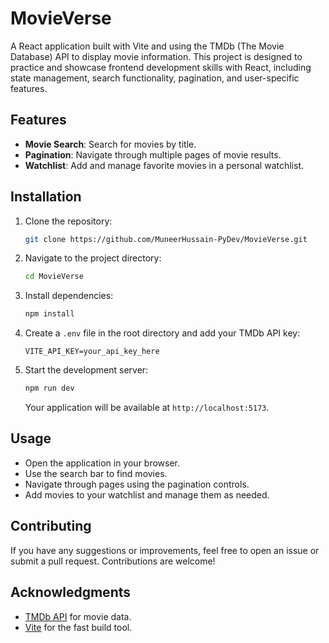 
# MovieVerse

A React application built with Vite and using the TMDb (The Movie Database) API to display movie information. This project is designed to practice and showcase frontend development skills with React, including state management, search functionality, pagination, and user-specific features.

## Features

- **Movie Search**: Search for movies by title.
- **Pagination**: Navigate through multiple pages of movie results.
- **Watchlist**: Add and manage favorite movies in a personal watchlist.

## Installation

1. Clone the repository:

   ```bash
   git clone https://github.com/MuneerHussain-PyDev/MovieVerse.git
   ```

2. Navigate to the project directory:

   ```bash
   cd MovieVerse
   ```

3. Install dependencies:

   ```bash
   npm install
   ```

4. Create a `.env` file in the root directory and add your TMDb API key:

   ```plaintext
   VITE_API_KEY=your_api_key_here
   ```

5. Start the development server:

   ```bash
   npm run dev
   ```

   Your application will be available at `http://localhost:5173`.

## Usage

- Open the application in your browser.
- Use the search bar to find movies.
- Navigate through pages using the pagination controls.
- Add movies to your watchlist and manage them as needed.

## Contributing

If you have any suggestions or improvements, feel free to open an issue or submit a pull request. Contributions are welcome!


## Acknowledgments

- [TMDb API](https://www.themoviedb.org/documentation/api) for movie data.
- [Vite](https://vitejs.dev/) for the fast build tool.

